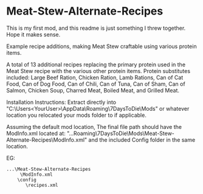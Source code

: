 # Meat-Stew-Alternate-Recipes
This is my first mod, and this readme is just something I threw together. Hope it makes sense.

Example recipe additions, making Meat Stew craftable using various protein items.

A total of 13 additional recipes replacing the primary protein used in the Meat Stew recipe with the various other protein items.
Protein substitutes included: Large Beef Ration, Chicken Ration, Lamb Rations, Can of Cat Food, Can of Dog Food, Can of Chili, Can of Tuna, Can of Sham, Can of Salmon, Chicken Soup, Charred Meat, Boiled Meat, and Grilled Meat.

Installation Instructions:
Extract directly into "C:\Users\<YourUser>\AppData\Roaming\7DaysToDie\Mods" or whatever location you relocated your mods folder to if applicable.

Assuming the default mod location, The final file path should have the ModInfo.xml located at:
"...Roaming\7DaysToDie\Mods\Meat-Stew-Alternate-Recipes\ModInfo.xml"
and the included Config folder in the same location.

EG:

	...\Meat-Stew-Alternate-Recipes
	     \ModInfo.xml
		\config
		   \recipes.xml
